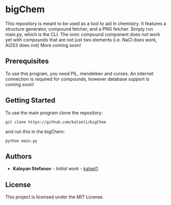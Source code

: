 # bigChem

This repository is meant to be used as a tool to aid in chemistry.
It features a structure generator, compound fetcher, and a PNG fetcher.
Simply run main.py, which is the CLI.
The ionic compound component does not work yet with compounds that are not just two elements (i.e. NaCl does work, Al2S3 does not)
More coming soon!

## Prerequisites

To use this program, you need PIL, mendeleev and curses.
An internet connection is required for compounds, however database support is coming soon!

## Getting Started

To use the main program clone the repository: 
```
git clone https://github.com/kalset1/bigChem
```
and run this in the bigChem: 
```
python main.py
```

## Authors

* **Kaloyan Stefanov** - *Initial work* - [kalset1](https://github.com/kalset1).

## License

This project is licensed under the MIT License.
